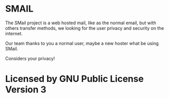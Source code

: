 # SMAIL

The SMail project is a web hosted mail,
like as the normal email, but with others
transfer methods, we looking for the user
privacy and security on the internet.

Our team thanks to you a normal user,
maybe a new hoster what be using SMail.

Considers your privacy!

# Licensed by GNU Public License Version 3